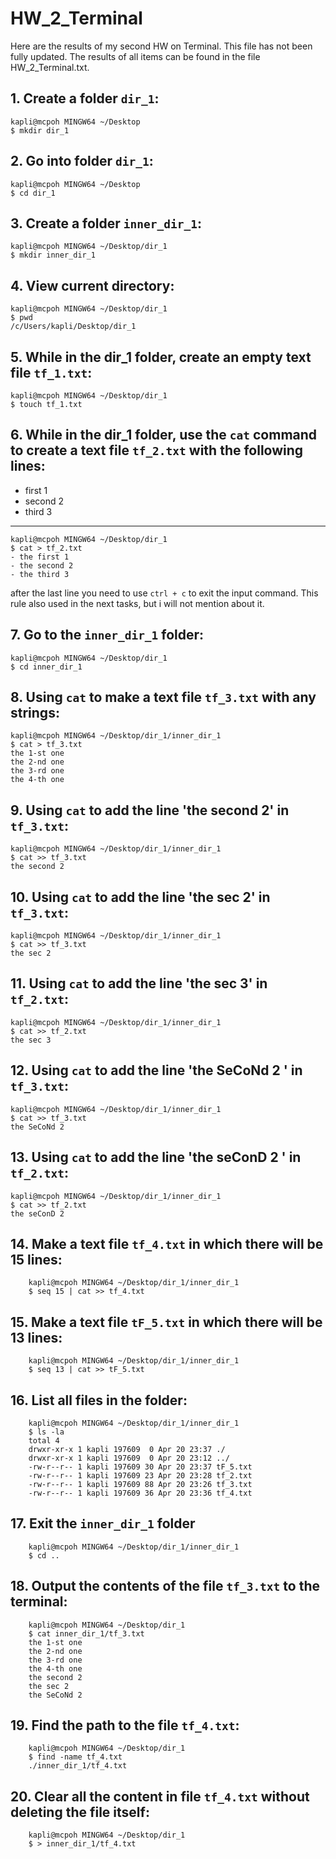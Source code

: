 # HW_2_Terminal
Here are the results of my second HW on Terminal. This file has not been fully updated. The results of all items can be found in the file HW_2_Terminal.txt.

## 1. Create a folder `dir_1`:

    kapli@mcpoh MINGW64 ~/Desktop
    $ mkdir dir_1
## 2. Go into folder `dir_1`:

    kapli@mcpoh MINGW64 ~/Desktop
    $ cd dir_1
## 3. Create a folder `inner_dir_1`:

    kapli@mcpoh MINGW64 ~/Desktop/dir_1
    $ mkdir inner_dir_1
## 4. View current directory:

    kapli@mcpoh MINGW64 ~/Desktop/dir_1
    $ pwd
    /c/Users/kapli/Desktop/dir_1
## 5. While in the dir_1 folder, create an empty text file `tf_1.txt`:

    kapli@mcpoh MINGW64 ~/Desktop/dir_1
    $ touch tf_1.txt
## 6. While in the dir_1 folder, use the `cat` command to create a text file `tf_2.txt` with the following lines:
- first 1
- second 2
- third 3
-------------------------------
    kapli@mcpoh MINGW64 ~/Desktop/dir_1
    $ cat > tf_2.txt
    - the first 1
    - the second 2
    - the third 3

after the last line you need to use `ctrl + c` to exit the input command. This rule also used in the next tasks, but i will not mention about it.
## 7. Go to the `inner_dir_1` folder:

    kapli@mcpoh MINGW64 ~/Desktop/dir_1
    $ cd inner_dir_1
## 8. Using `cat` to make a text file `tf_3.txt` with any strings:

    kapli@mcpoh MINGW64 ~/Desktop/dir_1/inner_dir_1
    $ cat > tf_3.txt
    the 1-st one
    the 2-nd one
    the 3-rd one
    the 4-th one
## 9. Using `cat` to add the line 'the second 2' in `tf_3.txt`:

    kapli@mcpoh MINGW64 ~/Desktop/dir_1/inner_dir_1
    $ cat >> tf_3.txt
    the second 2
## 10. Using `cat` to add the line 'the sec 2' in `tf_3.txt`:

    kapli@mcpoh MINGW64 ~/Desktop/dir_1/inner_dir_1
    $ cat >> tf_3.txt
    the sec 2
## 11. Using `cat` to add the line 'the sec 3' in `tf_2.txt`:

    kapli@mcpoh MINGW64 ~/Desktop/dir_1/inner_dir_1
    $ cat >> tf_2.txt
    the sec 3
## 12. Using `cat` to add the line 'the SeCoNd 2 ' in `tf_3.txt`:

    kapli@mcpoh MINGW64 ~/Desktop/dir_1/inner_dir_1
    $ cat >> tf_3.txt
    the SeCoNd 2
## 13. Using `cat` to add the line 'the seConD 2 ' in `tf_2.txt`:

    kapli@mcpoh MINGW64 ~/Desktop/dir_1/inner_dir_1
    $ cat >> tf_2.txt
    the seConD 2
## 14. Make a text file `tf_4.txt` in which there will be 15 lines:

        kapli@mcpoh MINGW64 ~/Desktop/dir_1/inner_dir_1
        $ seq 15 | cat >> tf_4.txt
## 15. Make a text file `tF_5.txt` in which there will be 13 lines:

        kapli@mcpoh MINGW64 ~/Desktop/dir_1/inner_dir_1
        $ seq 13 | cat >> tF_5.txt
## 16. List all files in the folder:

        kapli@mcpoh MINGW64 ~/Desktop/dir_1/inner_dir_1
        $ ls -la
        total 4
        drwxr-xr-x 1 kapli 197609  0 Apr 20 23:37 ./
        drwxr-xr-x 1 kapli 197609  0 Apr 20 23:12 ../
        -rw-r--r-- 1 kapli 197609 30 Apr 20 23:37 tF_5.txt
        -rw-r--r-- 1 kapli 197609 23 Apr 20 23:28 tf_2.txt
        -rw-r--r-- 1 kapli 197609 88 Apr 20 23:26 tf_3.txt
        -rw-r--r-- 1 kapli 197609 36 Apr 20 23:36 tf_4.txt
## 17. Exit the `inner_dir_1` folder

        kapli@mcpoh MINGW64 ~/Desktop/dir_1/inner_dir_1
        $ cd ..
## 18. Output the contents of the file `tf_3.txt` to the terminal:

        kapli@mcpoh MINGW64 ~/Desktop/dir_1
        $ cat inner_dir_1/tf_3.txt
        the 1-st one
        the 2-nd one
        the 3-rd one
        the 4-th one
        the second 2
        the sec 2
        the SeCoNd 2
## 19. Find the path to the file `tf_4.txt`:

        kapli@mcpoh MINGW64 ~/Desktop/dir_1
        $ find -name tf_4.txt
        ./inner_dir_1/tf_4.txt
## 20. Clear all the content in file `tf_4.txt` without deleting the file itself:

        kapli@mcpoh MINGW64 ~/Desktop/dir_1
        $ > inner_dir_1/tf_4.txt
